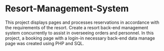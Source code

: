 # Resort-Management-System
This project displays pages and processes reservations in accordance with the requirements of
the resort. Create a resort back-end management system concurrently to assist in overseeing orders and
personnel. In this project, a booking page with a login-in necessary back-end data manage page was
created using PHP and SQL.
